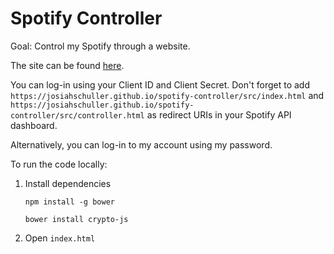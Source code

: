 # Spotify Controller

Goal: Control my Spotify through a website.

The site can be found [here](https://josiahschuller.github.io/spotify-controller/src/index.html).

You can log-in using your Client ID and Client Secret. Don't forget to add `https://josiahschuller.github.io/spotify-controller/src/index.html` and `https://josiahschuller.github.io/spotify-controller/src/controller.html` as redirect URIs in your Spotify API dashboard.

Alternatively, you can log-in to my account using my password.

To run the code locally:
1. Install dependencies

    `npm install -g bower`
    
    `bower install crypto-js`

2. Open `index.html`

